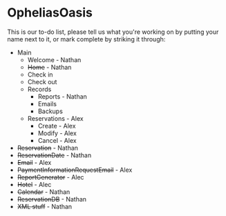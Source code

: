 # OpheliasOasis
This is our to-do list, please tell us what you're working on by putting your name next to it,  or mark complete by striking it through:

- Main
  - Welcome - Nathan
  - ~~Home~~ - Nathan
  - Check in
  - Check out
  - Records
    - Reports - Nathan
    - Emails
    - Backups
  - Reservations - Alex
    - Create - Alex
    - Modify - Alex
    - Cancel - Alex
- ~~Reservation~~ - Nathan
- ~~ReservationDate~~ - Nathan
- ~~Email~~ - Alex
- ~~PaymentInformationRequestEmail~~ - Alex
- ~~ReportGenerator~~ - Alec
- ~~Hotel~~ - Alec
- ~~Calendar~~ - Nathan
- ~~ReservationDB~~ - Nathan
- ~~XML stuff~~ - Nathan





